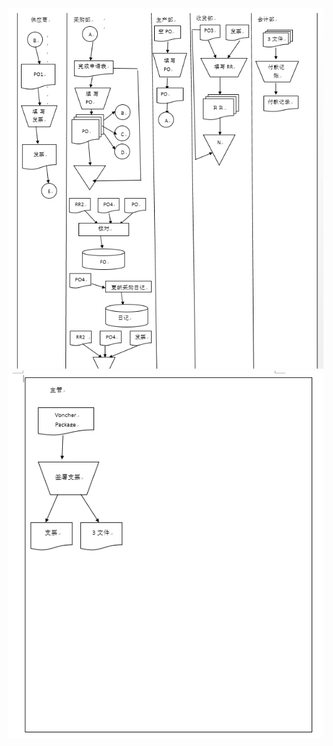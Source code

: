 ![text](https://github.com/xujianhui1995/mis3/blob/master/1.jpg)
![text](https://github.com/xujianhui1995/mis3/blob/master/2.jpg)
